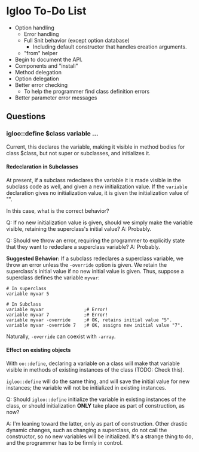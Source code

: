 # Igloo To-Do List

* Option handling
  * Error handling
  * Full Snit behavior (except option database)
    * Including default constructor that handles creation arguments.
  * "from" helper
* Begin to document the API.
* Components and "install"
* Method delegation
* Option delegation
* Better error checking
  * To help the programmer find class definition errors
* Better parameter error messages


## Questions

### igloo::define $class variable ...

Current, this declares the variable, making it visible in method bodies
for class $class, but not super or subclasses, and initializes it.

#### Redeclaration in Subclasses

At present, if a subclass redeclares the variable it is made visible in 
the subclass code as well, and given a new initialization value.  If the
`variable` declaration gives no initialization value, it is given the 
initialization value of "".

In this case, what is the correct behavior?

Q: If no new initialization value is given, should we simply make the
variable visible, retaining the superclass's initial value?
A: Probably.

Q: Should we throw an error, requiring the programmer to explicitly 
state that they want to redeclare a superclass variable?
A: Probably.

**Suggested Behavior:** If a subclass redeclares a superclass variable,
we throw an error unless the `-override` option is given.  We retain the
superclass's initial value if no new initial value is given.  Thus, 
suppose a superclass defines the variable `myvar`:

```
# In superclass
variable myvar 5

# In Subclass
variable myvar               ;# Error!
variable myvar 7             ;# Error!
variable myvar -override     ;# OK, retains initial value "5".
variable myvar -override 7   ;# OK, assigns new initial value "7".
```

Naturally, `-override` can coexist with `-array`.

#### Effect on existing objects

With `oo::define`, declaring a variable on a class will make that variable
visible in methods of existing instances of the class (TODO: Check this).

`igloo::define` will do the same thing, and will save the initial value
for new instances; the variable will not be initialized in existing
instances.

Q: Should `igloo::define` initialize the variable in existing instances of
the class, or should initialization **ONLY** take place as part of construction,
as now?

A: I'm leaning toward the latter, only as part of construction.  Other 
drastic dynamic changes, such as changing a superclass, do not call the
constructor, so no new variables will be initialized.  It's a strange 
thing to do, and the programmer has to be firmly in control.  